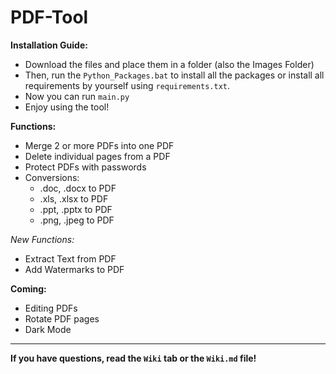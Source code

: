 # PDF-Tool

**Installation Guide:**
  - Download the files and place them in a folder (also the Images Folder)
  - Then, run the `Python_Packages.bat` to install all the packages or install all requirements by yourself using `requirements.txt`.
  - Now you can run `main.py`
  - Enjoy using the tool!

**Functions:**
  - Merge 2 or more PDFs into one PDF
  - Delete individual pages from a PDF
  - Protect PDFs with passwords
  - Conversions:
    - .doc, .docx to PDF
    - .xls, .xlsx to PDF
    - .ppt, .pptx to PDF
    - .png, .jpeg to PDF
  
*New Functions:*
  - Extract Text from PDF
  - Add Watermarks to PDF

**Coming:**
  - Editing PDFs
  - Rotate PDF pages
  - Dark Mode

----------------------------------------------------

**If you have questions, read the `Wiki` tab or the `Wiki.md` file!**
